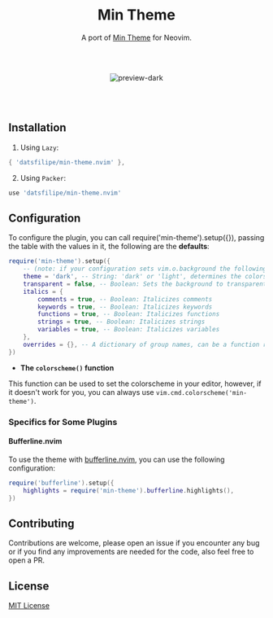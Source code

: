 <div align="center">

# Min Theme

A port of [Min Theme](https://github.com/miguelsolorio/min-theme) for Neovim.

<br/>
<br/>

![preview-dark](https://user-images.githubusercontent.com/76636791/235570903-edfbd62e-3908-4f5b-ae03-4b9945d58020.png) 

<br/>
<br/>

</div>

## Installation

1. Using `Lazy`:

```lua
{ 'datsfilipe/min-theme.nvim' },
```

2. Using `Packer`:

```lua
use 'datsfilipe/min-theme.nvim'
```

## Configuration

To configure the plugin, you can call require('min-theme').setup({}), passing the table with the values in it, the following are the **defaults**:

```lua
require('min-theme').setup({
    -- (note: if your configuration sets vim.o.background the following option will do nothing!)
    theme = 'dark', -- String: 'dark' or 'light', determines the colorscheme used
    transparent = false, -- Boolean: Sets the background to transparent
    italics = {
        comments = true, -- Boolean: Italicizes comments
        keywords = true, -- Boolean: Italicizes keywords
        functions = true, -- Boolean: Italicizes functions
        strings = true, -- Boolean: Italicizes strings
        variables = true, -- Boolean: Italicizes variables
    },
    overrides = {}, -- A dictionary of group names, can be a function returning a dictionary or a table.
})
```

- **The `colorscheme()` function**

This function can be used to set the colorscheme in your editor, however, if it doesn't work for you, you can always use `vim.cmd.colorscheme('min-theme')`.

### Specifics for Some Plugins

#### Bufferline.nvim

To use the theme with [bufferline.nvim](https://github.com/akinsho/bufferline.nvim), you can use the following configuration:

```lua
require('bufferline').setup({
    highlights = require('min-theme').bufferline.highlights(),
})
```

## Contributing

Contributions are welcome, please open an issue if you encounter any bug or if you find any improvements are needed for the code, also feel free to open a PR.

## License

[MIT License](LICENSE) 
